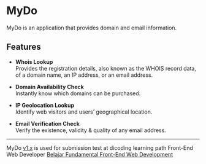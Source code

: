 # MyDo
MyDo is an application that provides domain and email information.

## Features

- **Whois Lookup**  
  Provides the registration details, also known as the WHOIS record data, of a domain name, an IP address, or an email address.

- **Domain Availability Check**  
  Instantly know which domains can be purchased.

- **IP Geolocation Lookup**  
  Identify web visitors and users’ geographical location.

- **Email Verification Check**  
  Verify the existence, validity & quality of any email address.

---
MyDo [v1.x](https://github.com/ar-rohman/mydo/releases/tag/v1.0.0) is used for submission test at dicoding learning path Front-End Web Developer [Belajar Fundamental Front-End Web Development](https://www.dicoding.com/academies/163)
